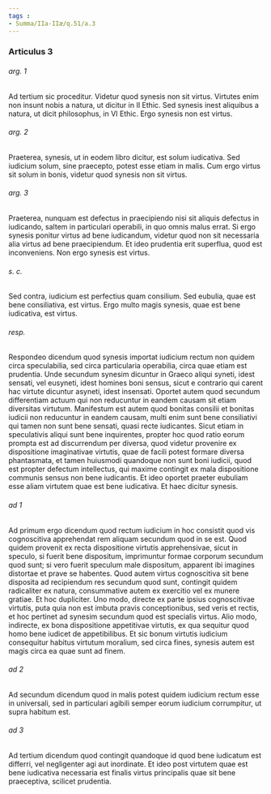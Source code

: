 ```yaml
---
tags : 
- Summa/IIa-IIæ/q.51/a.3
---
```


### Articulus 3

###### arg. 1
Ad tertium sic proceditur. Videtur quod synesis non sit virtus. Virtutes enim non insunt nobis a natura, ut dicitur in II Ethic. Sed synesis inest aliquibus a natura, ut dicit philosophus, in VI Ethic. Ergo synesis non est virtus.

###### arg. 2
Praeterea, synesis, ut in eodem libro dicitur, est solum iudicativa. Sed iudicium solum, sine praecepto, potest esse etiam in malis. Cum ergo virtus sit solum in bonis, videtur quod synesis non sit virtus.

###### arg. 3
Praeterea, nunquam est defectus in praecipiendo nisi sit aliquis defectus in iudicando, saltem in particulari operabili, in quo omnis malus errat. Si ergo synesis ponitur virtus ad bene iudicandum, videtur quod non sit necessaria alia virtus ad bene praecipiendum. Et ideo prudentia erit superflua, quod est inconveniens. Non ergo synesis est virtus.

###### s. c.
Sed contra, iudicium est perfectius quam consilium. Sed eubulia, quae est bene consiliativa, est virtus. Ergo multo magis synesis, quae est bene iudicativa, est virtus.

###### resp.
Respondeo dicendum quod synesis importat iudicium rectum non quidem circa speculabilia, sed circa particularia operabilia, circa quae etiam est prudentia. Unde secundum synesim dicuntur in Graeco aliqui syneti, idest sensati, vel eusyneti, idest homines boni sensus, sicut e contrario qui carent hac virtute dicuntur asyneti, idest insensati. Oportet autem quod secundum differentiam actuum qui non reducuntur in eandem causam sit etiam diversitas virtutum. Manifestum est autem quod bonitas consilii et bonitas iudicii non reducuntur in eandem causam, multi enim sunt bene consiliativi qui tamen non sunt bene sensati, quasi recte iudicantes. Sicut etiam in speculativis aliqui sunt bene inquirentes, propter hoc quod ratio eorum prompta est ad discurrendum per diversa, quod videtur provenire ex dispositione imaginativae virtutis, quae de facili potest formare diversa phantasmata, et tamen huiusmodi quandoque non sunt boni iudicii, quod est propter defectum intellectus, qui maxime contingit ex mala dispositione communis sensus non bene iudicantis. Et ideo oportet praeter eubuliam esse aliam virtutem quae est bene iudicativa. Et haec dicitur synesis.

###### ad 1
Ad primum ergo dicendum quod rectum iudicium in hoc consistit quod vis cognoscitiva apprehendat rem aliquam secundum quod in se est. Quod quidem provenit ex recta dispositione virtutis apprehensivae, sicut in speculo, si fuerit bene dispositum, imprimuntur formae corporum secundum quod sunt; si vero fuerit speculum male dispositum, apparent ibi imagines distortae et prave se habentes. Quod autem virtus cognoscitiva sit bene disposita ad recipiendum res secundum quod sunt, contingit quidem radicaliter ex natura, consummative autem ex exercitio vel ex munere gratiae. Et hoc dupliciter. Uno modo, directe ex parte ipsius cognoscitivae virtutis, puta quia non est imbuta pravis conceptionibus, sed veris et rectis, et hoc pertinet ad synesim secundum quod est specialis virtus. Alio modo, indirecte, ex bona dispositione appetitivae virtutis, ex qua sequitur quod homo bene iudicet de appetibilibus. Et sic bonum virtutis iudicium consequitur habitus virtutum moralium, sed circa fines, synesis autem est magis circa ea quae sunt ad finem.

###### ad 2
Ad secundum dicendum quod in malis potest quidem iudicium rectum esse in universali, sed in particulari agibili semper eorum iudicium corrumpitur, ut supra habitum est.

###### ad 3
Ad tertium dicendum quod contingit quandoque id quod bene iudicatum est differri, vel negligenter agi aut inordinate. Et ideo post virtutem quae est bene iudicativa necessaria est finalis virtus principalis quae sit bene praeceptiva, scilicet prudentia.

